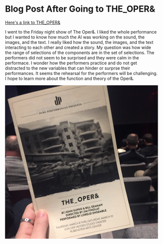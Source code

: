 # Blog Post After Going to THE_OPER&

[Here's a link to THE_OPER&](https://dukeperformances.duke.edu/events/world-premiere-the_oper-john-supko-bill-seaman-directed-jim-findlay-performed-lorelei-ensemble/)

I went to the Friday night show of The Oper&. I liked the whole performance but I wanted to know how much the AI was working on the sound, the images, and the text. I really liked how the sound, the images, and the text interacting to each other and created a story. My question was how wide the range of selections of the components are in the set of selections. The performers did not seem to be surprised and they were calm in the performace. I wonder how the performers practice and do not get distracted to the new variables that can hinder or surprse their performances. It seems the rehearsal for the performers will be challenging. I hope to learn more about the function and theory of the Oper&.

![image2](/images/theoperand.JPG)
